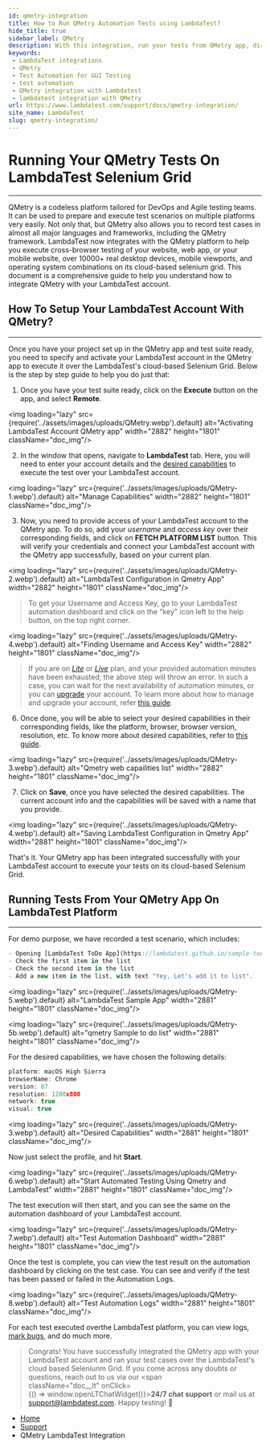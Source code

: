 ```yaml
---
id: qmetry-integration
title: How to Run QMetry Automation Tests using LambdaTest?
hide_title: true
sidebar_label: QMetry
description: With this integration, run your tests from QMetry app, directly on LambdaTest's cloud-based Selenium Grid, on 10000+ desktop & mobile browser and OS combinations
keywords:
 - LambdaTest integrations
 - QMetry
 - Test Automation for GUI Testing
 - test automation
 - QMetry integration with Lambdatest
 - lambdatest integration with QMetry
url: https://www.lambdatest.com/support/docs/qmetry-integration/
site_name: LambdaTest
slug: qmetry-integration/
---
```


<script type="application/ld+json"
      dangerouslySetInnerHTML={{ __html: JSON.stringify({
       "@context": "https://schema.org",
        "@type": "BreadcrumbList",
        "itemListElement": [{
          "@type": "ListItem",
          "position": 1,
          "name": "LambdaTest",
          "item": "https://www.lambdatest.com"
        },{
          "@type": "ListItem",
          "position": 2,
          "name": "Support",
          "item": "https://www.lambdatest.com/support/docs/"
        },{
          "@type": "ListItem",
          "position": 3,
          "name": "QMetry LambdaTest Integration",
          "item": "https://www.lambdatest.com/support/docs/qmetry-integration/"
        }]
      })
    }}
></script>

# Running Your QMetry Tests On LambdaTest Selenium Grid

* * *
QMetry is a codeless platform tailored for DevOps and Agile testing teams. It can be used to prepare and execute test scenarios on multiple platforms very easily. Not only that, but QMetry also allows you to record test cases in almost all major languages and frameworks, including the QMetry framework.
LambdaTest now integrates with the QMetry platform to help you execute cross-browser testing of your website, web app, or your mobile website, over 10000+ real desktop devices, mobile viewports, and operating system combinations on its cloud-based selenium grid. This document is a comprehensive guide to help you understand how to integrate QMetry with your LambdaTest account.
## How To Setup Your LambdaTest Account With QMetry?
* * *
Once you have your project set up in the QMetry app and test suite ready, you need to specify and activate your LambdaTest account in the QMetry app to execute it over the LambdaTest's cloud-based Selenium Grid. Below is the step by step guide to help you do just that:
1.  Once you have your test suite ready, click on the **Execute** button on the app, and select **Remote**. 

<img loading="lazy" src={require('../assets/images/uploads/QMetry.webp').default} alt="Activating LambdaTest Account QMetry app" width="2882" height="1801" className="doc_img"/>

2.  In the window that opens, navigate to **LambdaTest** tab. Here, you will need to enter your account details and the [desired capabilities](/docs/selenium-automation-capabilities/) to execute the test over your LambdaTest account. 

<img loading="lazy" src={require('../assets/images/uploads/QMetry-1.webp').default} alt="Manage Capabilities" width="2882" height="1801" className="doc_img"/>

3.  Now, you need to provide access of your LambdaTest account to the QMetry app. To do so, add your _username_ and _access key_ over their corresponding fields, and click on **FETCH PLATFORM LIST** button. This will verify your credentials and connect your LambdaTest account with the QMetry app successfully, based on your current plan. 

<img loading="lazy" src={require('../assets/images/uploads/QMetry-2.webp').default} alt="LambdaTest Configuration in Qmetry App" width="2882" height="1801" className="doc_img"/>
>To get your Username and Access Key, go to your LambdaTest automation dashboard and click on the "key" icon left to the help button, on the top right corner. 

<img loading="lazy" src={require('../assets/images/uploads/QMetry-4.webp').default} alt="Finding Username and Access Key" width="2882" height="1801" className="doc_img"/>

>If you are on _[Lite](https://www.lambdatest.com/pricing)_ or _[Live](https://www.lambdatest.com/pricing)_ plan, and your provided automation minutes have been exhausted; the above step will throw an error. In such a case, you can wait for the next availability of automation minutes, or you can [upgrade](https://accounts.lambdatest.com/billing/plans) your account. To learn more about how to manage and upgrade your account, refer [this guide](/docs/manage-subscriptions/).
6.  Once done, you will be able to select your desired capabilities in their corresponding fields, like the platform, browser, browser version, resolution, etc. To know more about desired capabilities, refer to [this guide](/docs/selenium-automation-capabilities/). 

<img loading="lazy" src={require('../assets/images/uploads/QMetry-3.webp').default} alt="Qmetry web capailities list" width="2882" height="1801" className="doc_img"/>

7.  Click on **Save**, once you have selected the desired capabilities. The current account info and the capabilities will be saved with a name that you provide. 

<img loading="lazy" src={require('../assets/images/uploads/QMetry-4.webp').default} alt="Saving LambdaTest Configuration in Qmetry App" width="2881" height="1801" className="doc_img"/>


That's it. Your QMetry app has been integrated successfully with your LambdaTest account to execute your tests on its cloud-based Selenium Grid.
## Running Tests From Your QMetry App On LambdaTest Platform
* * *
For demo purpose, we have recorded a test scenario, which includes:

```javascript
- Opening [LambdaTest ToDo App](https://lambdatest.github.io/sample-todo-app/)
- Check the first item in the list
- Check the second item in the list
- Add a new item in the list, with text "Yey, Let's add it to list".
```

<img loading="lazy" src={require('../assets/images/uploads/QMetry-5.webp').default} alt="LambdaTest Sample App" width="2881" height="1801" className="doc_img"/> 

<img loading="lazy" src={require('../assets/images/uploads/QMetry-5b.webp').default} alt="qmetry Sample to do list" width="2881" height="1801" className="doc_img"/>

For the desired capabilities, we have chosen the following details:

```javascript
platform: macOS High Sierra
browserName: Chrome
version: 87
resolution: 1280x800
network: true
visual: true
```

<img loading="lazy" src={require('../assets/images/uploads/QMetry-3.webp').default} alt="Desired Capabilities" width="2881" height="1801" className="doc_img"/>

Now just select the profile, and hit **Start**. 

<img loading="lazy" src={require('../assets/images/uploads/QMetry-6.webp').default} alt="Start Automated Testing Using Qmetry and LambdaTest" width="2881" height="1801"  className="doc_img"/>

The test execution will then start, and you can see the same on the automation dashboard of your LambdaTest account. 

<img loading="lazy" src={require('../assets/images/uploads/QMetry-7.webp').default} alt="Test Automation Dashboard" width="2881" height="1801" className="doc_img"/>


Once the test is complete, you can view the test result on the automation dashboard by clicking on the test case. You can see and verify if the test has been passed or failed in the Automation Logs. 

<img loading="lazy" src={require('../assets/images/uploads/QMetry-8.webp').default} alt="Test Automation Logs" width="2881" height="1801" className="doc_img"/>


For each test executed overthe LambdaTest platform, you can view logs, [mark bugs](/docs/mark-as-bug-in-automation-testing/), and do much more.


> Congrats! You have successfully integrated the QMetry app with your LambdaTest account and ran your test cases over the LambdaTest's cloud based Seleniunm Grid. If you come across any doubts or questions, reach out to us via our <span className="doc__lt" onClick={() => window.openLTChatWidget()}>**24/7 chat support**</span> or mail us at [support@lambdatest.com](mailto:support@lambdatest.com). Happy testing! 🙂

<nav aria-label="breadcrumbs">
  <ul className="breadcrumbs">
    <li className="breadcrumbs__item">
      <a className="breadcrumbs__link" href="https://www.lambdatest.com">Home</a>
    </li>
    <li className="breadcrumbs__item">
      <a className="breadcrumbs__link" href="/support/docs/">Support</a>
    </li>
    <li className="breadcrumbs__item breadcrumbs__item--active">
      <span className="breadcrumbs__link">QMetry LambdaTest Integration</span>
    </li>
  </ul>
</nav>